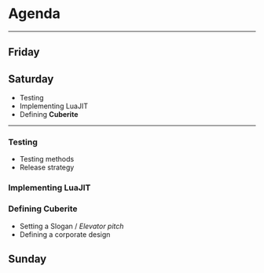 # Agenda
---

## Friday

###

## Saturday

 - Testing
 - Implementing LuaJIT
 - Defining **Cuberite**

---

### Testing

 - Testing methods
 - Release strategy

### Implementing LuaJIT

### Defining Cuberite

 - Setting a Slogan / *Elevator pitch*
 - Defining a corporate design

## Sunday
